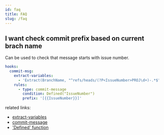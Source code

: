 ```yaml
---
id: faq
title: FAQ
slug: /faq
---
```


## I want check commit prefix based on current brach name

Can be used to check that message starts with issue number.

```yaml
hooks:
  commit-msg:
    extract-variables:
      - 'Extract(BranchName, "^refs/heads/(?P<IssueNumber>PROJ\d+)-.*$")'
    rules:
      - type: commit-message
        condition: Defined("IssueNumber")
        prefix: '[{{IssueNumber}}]'
```

related links:

- [extract-variables](/)
- [commit-message](/)
- ['Defined' function](/)
